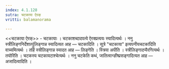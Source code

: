```yaml
---
index: 4.1.128
sutra: चटकाया ऐरक्
vritti: balamanorama

---
```

<<चटकाया ऐरक्>> - चटकायाः । चटकाशब्दादपत्ये ऐरक्प्रत्ययः स्यादित्यर्थः । ननु स्त्रीलिङ्गनिर्देशात्पुंलिङ्गान्न स्यादित्यत आह — चटकादिति । सूत्रे "चटकाया" इत्यपनीयचटका॑दिति वाच्यमित्यर्थः । तर्हि स्त्रीलिङ्गान्न स्यादत आह — लिङ्गेति । स्त्रिया अपीति । स्त्रीलिङ्गादप्यैरगित्यर्थः । तयोरिति । चटकस्य चटकायटाश्चेत्यर्थः । ननु चटकेति कथं, जातित्वान्ङीष्प्रसङ्गादित्यत आह — अजादित्वादिति । 